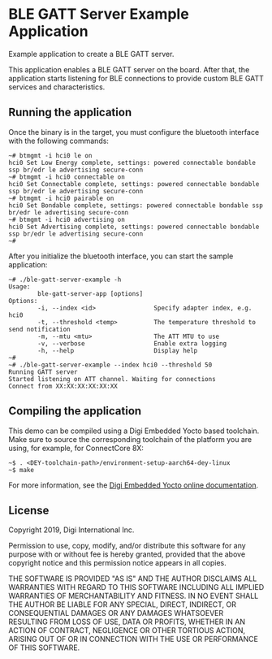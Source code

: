 BLE GATT Server Example Application
===================================

Example application to create a BLE GATT server.

This application enables a BLE GATT server on the board. After that, the
application starts listening for BLE connections to provide custom BLE
GATT services and characteristics.


Running the application
-----------------------
Once the binary is in the target, you must configure the bluetooth
interface with the following commands:

```
~# btmgmt -i hci0 le on
hci0 Set Low Energy complete, settings: powered connectable bondable ssp br/edr le advertising secure-conn
~# btmgmt -i hci0 connectable on
hci0 Set Connectable complete, settings: powered connectable bondable ssp br/edr le advertising secure-conn
~# btmgmt -i hci0 pairable on
hci0 Set Bondable complete, settings: powered connectable bondable ssp br/edr le advertising secure-conn
~# btmgmt -i hci0 advertising on
hci0 Set Advertising complete, settings: powered connectable bondable ssp br/edr le advertising secure-conn
~#
```

After you initialize the bluetooth interface, you can start the sample application:

```
~# ./ble-gatt-server-example -h
Usage:
        ble-gatt-server-app [options]
Options:
        -i, --index <id>                Specify adapter index, e.g. hci0
        -t, --threshold <temp>          The temperature threshold to send notification
        -m, --mtu <mtu>                 The ATT MTU to use
        -v, --verbose                   Enable extra logging
        -h, --help                      Display help
~#
~# ./ble-gatt-server-example --index hci0 --threshold 50
Running GATT server
Started listening on ATT channel. Waiting for connections
Connect from XX:XX:XX:XX:XX:XX

```

Compiling the application
-------------------------
This demo can be compiled using a Digi Embedded Yocto based toolchain. Make
sure to source the corresponding toolchain of the platform you are using,
for example, for ConnectCore 8X:

```
~$ . <DEY-toolchain-path>/environment-setup-aarch64-dey-linux
~$ make
```

For more information, see the [Digi Embedded Yocto online documentation](https://github.com/digi-embedded/meta-digi).

License
-------
Copyright 2019, Digi International Inc.

Permission to use, copy, modify, and/or distribute this software for any purpose
with or without fee is hereby granted, provided that the above copyright notice
and this permission notice appears in all copies.

THE SOFTWARE IS PROVIDED "AS IS" AND THE AUTHOR DISCLAIMS ALL WARRANTIES WITH
REGARD TO THIS SOFTWARE INCLUDING ALL IMPLIED WARRANTIES OF MERCHANTABILITY AND
FITNESS. IN NO EVENT SHALL THE AUTHOR BE LIABLE FOR ANY SPECIAL, DIRECT,
INDIRECT, OR CONSEQUENTIAL DAMAGES OR ANY DAMAGES WHATSOEVER RESULTING FROM LOSS
OF USE, DATA OR PROFITS, WHETHER IN AN ACTION OF CONTRACT, NEGLIGENCE OR OTHER
TORTIOUS ACTION, ARISING OUT OF OR IN CONNECTION WITH THE USE OR PERFORMANCE OF
THIS SOFTWARE.
